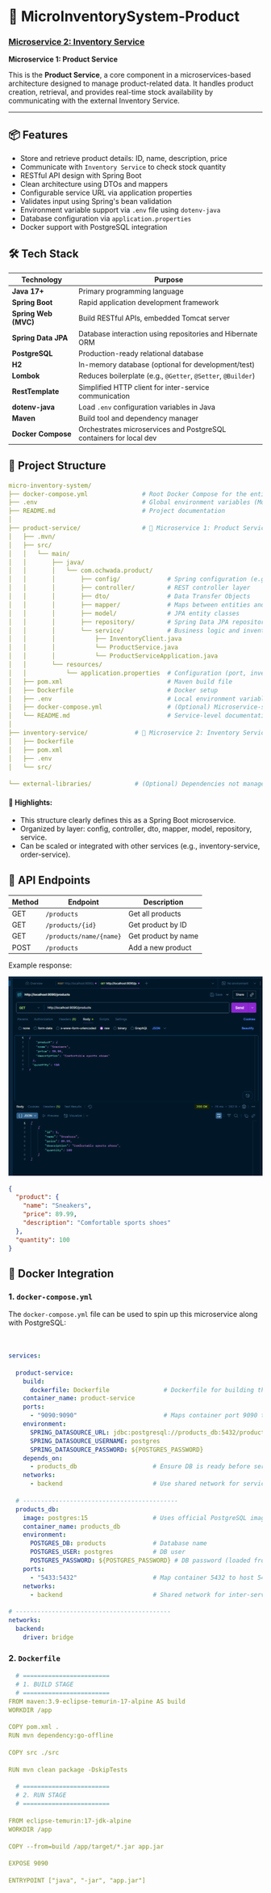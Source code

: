 # 🛒 MicroInventorySystem-Product

### [Microservice 2: Inventory Service](https://github.com/Ochwada/MicroInventorySystem-Inventory)

**Microservice 1: Product Service**

This is the **Product Service**, a core component in a microservices-based architecture designed to manage product-related data. It handles product creation, retrieval, and provides real-time stock availability by communicating with the external Inventory Service.

---

## 📦 Features

- Store and retrieve product details: ID, name, description, price
- Communicate with `Inventory Service` to check stock quantity
- RESTful API design with Spring Boot
- Clean architecture using DTOs and mappers
- Configurable service URL via application properties
- Validates input using Spring's bean validation
- Environment variable support via `.env` file using `dotenv-java`
- Database configuration via `application.properties`
- Docker support with PostgreSQL integration


## 🛠 Tech Stack
| Technology           | Purpose                                                            |
|----------------------|--------------------------------------------------------------------|
| **Java 17+**         | Primary programming language                                       |
| **Spring Boot**      | Rapid application development framework                            |
| **Spring Web (MVC)** | Build RESTful APIs, embedded Tomcat server                         |
| **Spring Data JPA**  | Database interaction using repositories and Hibernate ORM          |
| **PostgreSQL**       | Production-ready relational database                               |
| **H2**               | In-memory database (optional for development/test)                 |
| **Lombok**           | Reduces boilerplate (e.g., `@Getter`, `@Setter`, `@Builder`)       |
| **RestTemplate**     | Simplified HTTP client for inter-service communication             |
| **dotenv-java**      | Load `.env` configuration variables in Java                        |
| **Maven**            | Build tool and dependency manager                                  |
| **Docker Compose**   | Orchestrates microservices and PostgreSQL containers for local dev |

 

## 📁 Project Structure
```yaml
micro-inventory-system/
├── docker-compose.yml               # Root Docker Compose for the entire microservices system
├── .env                             # Global environment variables (Mongo URI, DB password, etc.)
├── README.md                        # Project documentation
│
├── product-service/                 # 🧩 Microservice 1: Product Service (Spring Boot + PostgreSQL)
│   ├── .mvn/
│   ├── src/
│   │   └── main/
│   │       ├── java/
│   │       │   └── com.ochwada.product/
│   │       │       ├── config/             # Spring configuration (e.g., RestTemplate bean)
│   │       │       ├── controller/         # REST controller layer
│   │       │       ├── dto/                # Data Transfer Objects
│   │       │       ├── mapper/             # Maps between entities and DTOs
│   │       │       ├── model/              # JPA entity classes
│   │       │       ├── repository/         # Spring Data JPA repositories
│   │       │       └── service/            # Business logic and inventory communication
│   │       │           ├── InventoryClient.java
│   │       │           └── ProductService.java
│   │       │           └── ProductServiceApplication.java
│   │       └── resources/
│   │           └── application.properties  # Configuration (port, inventory service URL, DB)
│   ├── pom.xml                             # Maven build file
│   ├── Dockerfile                          # Docker setup
│   ├── .env                                # Local environment variables (DB password, etc.)
│   ├── docker-compose.yml                  # (Optional) Microservice-specific Docker setup
│   └── README.md                           # Service-level documentation
│
├── inventory-service/             # 🧩 Microservice 2: Inventory Service (Spring Boot + MongoDB)
│   ├── Dockerfile
│   ├── pom.xml
│   ├── .env
│   └── src/

└── external-libraries/            # (Optional) Dependencies not managed via Maven


```
#### 🧩 Highlights:
- This structure clearly defines this as a Spring Boot microservice. 
- Organized by layer: config, controller, dto, mapper, model, repository, service. 
- Can be scaled or integrated with other services (e.g., inventory-service, order-service).

## 📡 API Endpoints

| Method | Endpoint                | Description         |
|--------|-------------------------|---------------------|
| GET    | `/products`             | Get all products    |
| GET    | `/products/{id}`        | Get product by ID   |
| GET    | `/products/name/{name}` | Get product by name |
| POST   | `/products`             | Add a new product   |

Example response:

![img.png](img.png)
```json
{
  "product": {
    "name": "Sneakers",
    "price": 89.99,
    "description": "Comfortable sports shoes"
  },
  "quantity": 100
}
```
## 🐳 Docker Integration
### 1. `docker-compose.yml`
The `docker-compose.yml` file can be used to spin up this microservice along with PostgreSQL:
```yaml


services:
  
  product-service:
    build:
      dockerfile: Dockerfile               # Dockerfile for building the Spring Boot app
    container_name: product-service
    ports:
      - "9090:9090"                        # Maps container port 9090 to host port 9090
    environment:
      SPRING_DATASOURCE_URL: jdbc:postgresql://products_db:5432/products  # DB connection URL
      SPRING_DATASOURCE_USERNAME: postgres                                 # DB username
      SPRING_DATASOURCE_PASSWORD: ${POSTGRES_PASSWORD}                           # Loaded from .env
    depends_on:
      - products_db                     # Ensure DB is ready before service starts
    networks:
      - backend                         # Use shared network for service discovery

  # -------------------------------------------
  products_db:
    image: postgres:15                  # Uses official PostgreSQL image
    container_name: products_db
    environment:
      POSTGRES_DB: products             # Database name
      POSTGRES_USER: postgres           # DB user
      POSTGRES_PASSWORD: ${POSTGRES_PASSWORD} # DB password (loaded from .env)
    ports:
      - "5433:5432"                     # Map container 5432 to host 5433
    networks:
      - backend                         # Shared network for inter-service communication

# -------------------------------------------
networks:
  backend:
    driver: bridge
```

### 2. `Dockerfile`
```yaml
  # ========================
  # 1. BUILD STAGE
  # ========================
FROM maven:3.9-eclipse-temurin-17-alpine AS build
WORKDIR /app

COPY pom.xml .
RUN mvn dependency:go-offline

COPY src ./src

RUN mvn clean package -DskipTests

  # ========================
  # 2. RUN STAGE
  # ========================

FROM eclipse-temurin:17-jdk-alpine
WORKDIR /app

COPY --from=build /app/target/*.jar app.jar

EXPOSE 9090

ENTRYPOINT ["java", "-jar", "app.jar"]
```